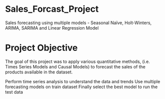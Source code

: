 # Sales_Forcast_Project
Sales forecasting using multiple models - Seasonal Naïve, Holt-Winters, ARIMA, SARIMA and Linear Regression Model
# Project Objective
The goal of this project was to apply various quantitative methods, (i.e. Times Series Models and Causal Models) to forecast the sales of the products available in the dataset.

Perform time series analysis to understand the data and trends
Use multiple forecasting models on train dataset
Finally select the best model to run the test data
